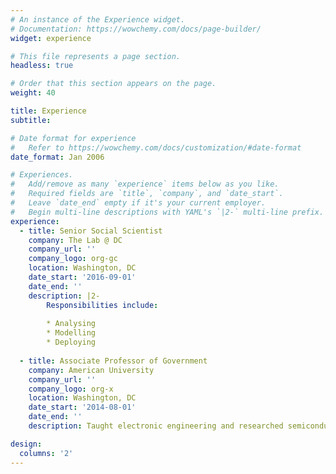 ```yaml
---
# An instance of the Experience widget.
# Documentation: https://wowchemy.com/docs/page-builder/
widget: experience

# This file represents a page section.
headless: true

# Order that this section appears on the page.
weight: 40

title: Experience
subtitle:

# Date format for experience
#   Refer to https://wowchemy.com/docs/customization/#date-format
date_format: Jan 2006

# Experiences.
#   Add/remove as many `experience` items below as you like.
#   Required fields are `title`, `company`, and `date_start`.
#   Leave `date_end` empty if it's your current employer.
#   Begin multi-line descriptions with YAML's `|2-` multi-line prefix.
experience:
  - title: Senior Social Scientist
    company: The Lab @ DC
    company_url: ''
    company_logo: org-gc
    location: Washington, DC
    date_start: '2016-09-01'
    date_end: ''
    description: |2-
        Responsibilities include:
        
        * Analysing
        * Modelling
        * Deploying
        
  - title: Associate Professor of Government
    company: American University
    company_url: ''
    company_logo: org-x
    location: Washington, DC
    date_start: '2014-08-01'
    date_end: ''
    description: Taught electronic engineering and researched semiconductor physics.

design:
  columns: '2'
---
```

